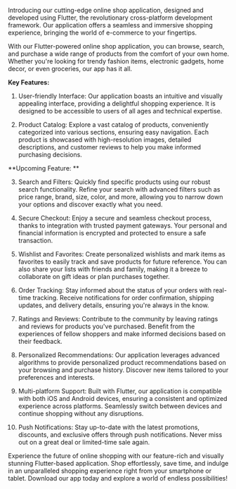 
Introducing our cutting-edge online shop application, designed and developed using Flutter, the revolutionary cross-platform development framework. Our application offers a seamless and immersive shopping experience, bringing the world of e-commerce to your fingertips.

With our Flutter-powered online shop application, you can browse, search, and purchase a wide range of products from the comfort of your own home. Whether you're looking for trendy fashion items, electronic gadgets, home decor, or even groceries, our app has it all.

**Key Features:**

1. User-friendly Interface: Our application boasts an intuitive and visually appealing interface, providing a delightful shopping experience. It is designed to be accessible to users of all ages and technical expertise.

2. Product Catalog: Explore a vast catalog of products, conveniently categorized into various sections, ensuring easy navigation. Each product is showcased with high-resolution images, detailed descriptions, and customer reviews to help you make informed purchasing decisions.


**Upcoming Feature: **

3. Search and Filters: Quickly find specific products using our robust search functionality. Refine your search with advanced filters such as price range, brand, size, color, and more, allowing you to narrow down your options and discover exactly what you need.

4. Secure Checkout: Enjoy a secure and seamless checkout process, thanks to integration with trusted payment gateways. Your personal and financial information is encrypted and protected to ensure a safe transaction.

5. Wishlist and Favorites: Create personalized wishlists and mark items as favorites to easily track and save products for future reference. You can also share your lists with friends and family, making it a breeze to collaborate on gift ideas or plan purchases together.

6. Order Tracking: Stay informed about the status of your orders with real-time tracking. Receive notifications for order confirmation, shipping updates, and delivery details, ensuring you're always in the know.

7. Ratings and Reviews: Contribute to the community by leaving ratings and reviews for products you've purchased. Benefit from the experiences of fellow shoppers and make informed decisions based on their feedback.

8. Personalized Recommendations: Our application leverages advanced algorithms to provide personalized product recommendations based on your browsing and purchase history. Discover new items tailored to your preferences and interests.

9. Multi-platform Support: Built with Flutter, our application is compatible with both iOS and Android devices, ensuring a consistent and optimized experience across platforms. Seamlessly switch between devices and continue shopping without any disruptions.

10. Push Notifications: Stay up-to-date with the latest promotions, discounts, and exclusive offers through push notifications. Never miss out on a great deal or limited-time sale again.

Experience the future of online shopping with our feature-rich and visually stunning Flutter-based application. Shop effortlessly, save time, and indulge in an unparalleled shopping experience right from your smartphone or tablet. Download our app today and explore a world of endless possibilities!
